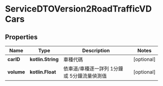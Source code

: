 
# ServiceDTOVersion2RoadTrafficVDCars

## Properties
Name | Type | Description | Notes
------------ | ------------- | ------------- | -------------
**carID** | **kotlin.String** | 車種代碼 |  [optional]
**volume** | **kotlin.Float** | 依車道/車種逐一詳列 1分鐘 或 5分鐘流量偵測值 |  [optional]




